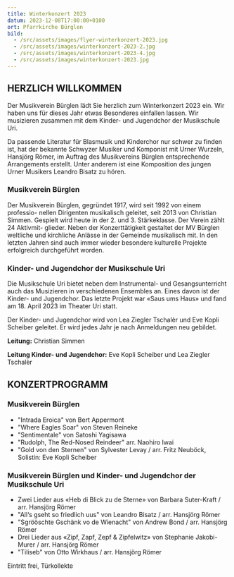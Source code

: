 ```yaml
---
title: Winterkonzert 2023
datum: 2023-12-08T17:00:00+0100
ort: Pfarrkirche Bürglen
bild:
  - /src/assets/images/flyer-winterkonzert-2023.jpg
  - /src/assets/images/winterkonzert-2023-2.jpg
  - /src/assets/images/winterkonzert-2023-4.jpg
  - /src/assets/images/winterkonzert-2023.jpg
---
```


## HERZLICH WILLKOMMEN

Der Musikverein Bürglen lädt Sie herzlich zum Winterkonzert 2023 ein. Wir haben uns für dieses Jahr etwas Besonderes einfallen lassen. Wir musizieren zusammen mit dem Kinder- und Jugendchor der Musikschule Uri.

Da passende Literatur für Blasmusik und Kinderchor nur schwer zu finden ist, hat der bekannte Schwyzer Musiker und Komponist mit Urner Wurzeln, Hansjörg Römer, im Auftrag des Musikvereins Bürglen entsprechende Arrangements erstellt. Unter anderem ist eine Komposition des jungen Urner Musikers Leandro Bisatz zu hören.

### Musikverein Bürglen

Der Musikverein Bürglen, gegründet 1917, wird seit 1992 von einem professio- nellen Dirigenten musikalisch geleitet, seit 2013 von Christian Simmen. Gespielt wird heute in der 2. und 3. Stärkeklasse. Der Verein zählt 24 Aktivmit- glieder. Neben der Konzerttätigkeit gestaltet der MV Bürglen weltliche und kirchliche Anlässe in der Gemeinde musikalisch mit. In den letzten Jahren sind auch immer wieder besondere kulturelle Projekte erfolgreich durchgeführt worden.

### Kinder- und Jugendchor der Musikschule Uri

Die Musikschule Uri bietet neben dem Instrumental- und Gesangsunterricht auch das Musizieren in verschiedenen Ensembles an. Eines davon ist der Kinder- und Jugendchor. Das letzte Projekt war «Saus ums Haus» und fand am 18. April 2023 im Theater Uri statt.

Der Kinder- und Jugendchor wird von Lea Ziegler Tschalèr und Eve Kopli Scheiber geleitet. Er wird jedes Jahr je nach Anmeldungen neu gebildet.

**Leitung:** Christian Simmen

**Leitung Kinder- und Jugendchor:** Eve Kopli Scheiber und Lea Ziegler Tschalèr

## KONZERTPROGRAMM

### Musikverein Bürglen

- "Intrada Eroica" von Bert Appermont
- "Where Eagles Soar" von Steven Reineke
- "Sentimentale" von Satoshi Yagisawa
- "Rudolph, The Red-Nosed Reindeer" arr. Naohiro Iwai
- "Gold von den Sternen" von Sylvester Levay / arr. Fritz Neuböck, Solistin: Eve Kopli Scheiber

### Musikverein Bürglen und Kinder- und Jugendchor der Musikschule Uri

- Zwei Lieder aus «Heb di Blick zu de Sterne» von Barbara Suter-Kraft / arr. Hansjörg Römer
- "All‘s gseht so friedlich uus" von Leandro Bisatz / arr. Hansjörg Römer
- "Sgrööschte Gschänk vo de Wienacht" von Andrew Bond / arr. Hansjörg Römer
- Drei Lieder aus «Zipf, Zapf, Zepf & Zipfelwitz» von Stephanie Jakobi-Murer / arr. Hansjörg Römer
- "Tiliseb" von Otto Wirkhaus / arr. Hansjörg Römer

Eintritt frei, Türkollekte
